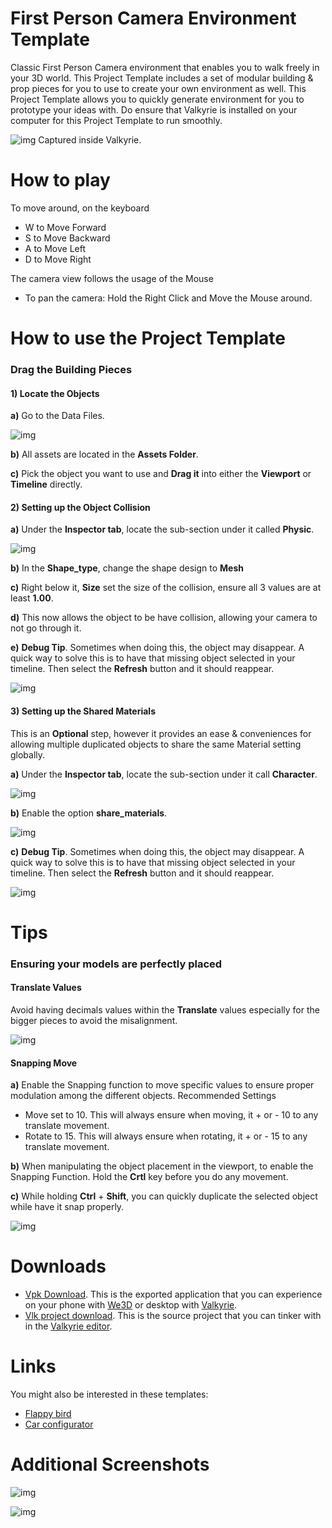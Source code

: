 # First Person Camera Environment Template

Classic First Person Camera environment that enables you to walk freely in your 3D world. This Project Template includes a set of modular building & prop pieces for you to use to create your own environment as well. 
This Project Template allows you to quickly generate environment for you to prototype your ideas with. 
Do ensure that Valkyrie is installed on your computer for this Project Template to run smoothly. 

![img](https://cdn2.talansoft.com/ftp/img/first_person_camera/01_ingame_03.png)
Captured inside Valkyrie. 

# How to play

To move around, on the keyboard
- W to Move Forward
- S to Move Backward
- A to Move Left
- D to Move Right

The camera view follows the usage of the Mouse
- To pan the camera: Hold the Right Click and Move the Mouse around.


# How to use the Project Template

### Drag the Building Pieces 

#### 1) Locate the Objects 
**a)** Go to the Data Files.
 
![img](https://cdn2.talansoft.com/ftp/img/first_person_camera/02_datalogo.PNG)
 
**b)** All assets are located in the **Assets Folder**.
 
**c)** Pick the object you want to use and **Drag it** into either the **Viewport** or **Timeline** directly.


#### 2) Setting up the Object Collision
**a)** Under the **Inspector tab**, locate the sub-section under it called **Physic**. 

![img](https://cdn2.talansoft.com/ftp/img/first_person_camera/03_physic_tab.PNG)

**b)** In the **Shape_type**, change the shape design to **Mesh**

**c)** Right below it, **Size** set the size of the collision, ensure all 3 values are at least **1.00**. 

**d)** This now allows the object to be have collision, allowing your camera to not go through it.

**e)** **Debug Tip**. Sometimes when doing this, the object may disappear. A quick way to solve this is to have that missing object selected in your timeline. Then select the **Refresh** button and it should reappear.  

![img](https://cdn2.talansoft.com/ftp/img/first_person_camera/04_refresh.PNG)

#### 3) Setting up the Shared Materials
This is an **Optional** step, however it provides an ease & conveniences for allowing multiple duplicated objects to share the same Material setting globally. 

**a)** Under the **Inspector tab**, locate the sub-section under it call **Character**. 

![img](https://cdn2.talansoft.com/ftp/img/first_person_camera/05_character_tab.PNG)

**b)** Enable the option **share_materials**. 

![img](https://cdn2.talansoft.com/ftp/img/first_person_camera/06_shared_material.PNG) 

**c)** **Debug Tip**. Sometimes when doing this, the object may disappear. A quick way to solve this is to have that missing object selected in your timeline. Then select the **Refresh** button and it should reappear.  

![img](https://cdn2.talansoft.com/ftp/img/first_person_camera/04_refresh.PNG)

# Tips

### Ensuring your models are perfectly placed 

#### Translate Values
Avoid having decimals values within the **Translate** values especially for the bigger pieces to avoid the misalignment. 

![img](https://cdn2.talansoft.com/ftp/img/first_person_camera/07_transform.PNG)

#### Snapping Move   
**a)** Enable the Snapping function to move specific values to ensure proper modulation among the different objects. 
Recommended Settings 
*  Move set to 10. This will always ensure when moving, it + or - 10 to any translate movement.
*  Rotate to 15. This will always ensure when rotating, it + or - 15 to any translate movement.

**b)** When manipulating the object placement in the viewport, to enable the Snapping Function. Hold the **Crtl** key before you do any movement. 

**c)** While holding **Ctrl** + **Shift**, you can quickly duplicate the selected object while have it snap properly. 

![img](https://cdn2.talansoft.com/ftp/img/first_person_camera/08_snapmenu.PNG)

# Downloads

- [Vpk Download](https://cdn2.talansoft.com/ftp/samples/FirstPersonCamera-Sample-V03.vpk). This is the exported application that you can experience on your phone with [We3D](/vlk/downloads#we3d) or desktop with [Valkyrie](/vlk/downloads#vlk).
- [Vlk project download](https://cdn2.talansoft.com/ftp/samples/FirstPersonCamera-Sample-V03.zip). This is the source project that you can tinker with in the [Valkyrie editor](/vlk/downloads#vlk).

# Links

You might also be interested in these templates:
- [Flappy bird](./flappy-bird)
- [Car configurator](./Car-Configurator)

# Additional Screenshots 
![img](https://cdn2.talansoft.com/ftp/img/first_person_camera/09_ingame_01.png)

![img](https://cdn2.talansoft.com/ftp/img/first_person_camera/10_ingame02_01.png)